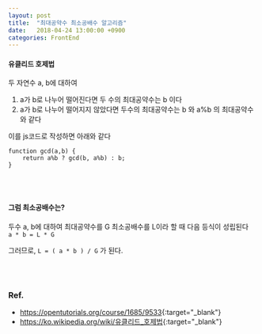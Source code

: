 ```yaml
---
layout: post
title:  "최대공약수 최소공배수 알고리즘"
date:   2018-04-24 13:00:00 +0900
categories: FrontEnd
---
```


#### 유클리드 호제법
두 자연수 a, b에 대하여
1. a가 b로 나누어 떨어진다면 두 수의 최대공약수는 b 이다
2. a가 b로 나누어 떨어지지 않았다면 두수의 최대공약수는 b 와 a%b 의 최대공약수와 같다


이를 js코드로 작성하면 아래와 같다
```
function gcd(a,b) {
    return a%b ? gcd(b, a%b) : b;
}
```

<br>
<br>


#### 그럼 최소공배수는?
두수 a, b에 대하여 최대공약수를 G 최소공배수를 L이라 할 때 다음 등식이 성립된다  
`a * b = L * G`

그러므로, `L = ( a * b ) / G` 가 된다.

<br>
<br>


### Ref.
* <https://opentutorials.org/course/1685/9533>{:target="_blank"}
* <https://ko.wikipedia.org/wiki/유클리드_호제법>{:target="_blank"}
